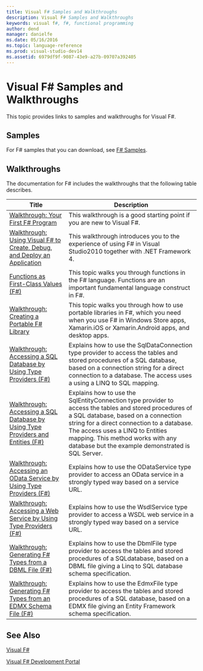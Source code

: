 ```yaml
---
title: Visual F# Samples and Walkthroughs
description: Visual F# Samples and Walkthroughs
keywords: visual f#, f#, functional programming
author: dend
manager: danielfe
ms.date: 05/16/2016
ms.topic: language-reference
ms.prod: visual-studio-dev14
ms.assetid: 6979df9f-9087-43e9-a27b-09707a392405 
---
```


# Visual F# Samples and Walkthroughs

This topic provides links to samples and walkthroughs for Visual F#.


## Samples
For F# samples that you can download, see [F# Samples](http://go.microsoft.com/fwlink/?LinkID=254878).


## Walkthroughs
The documentation for F# includes the walkthroughs that the following table describes.



|Title|Description|
|-----|-----------|
|[Walkthrough: Your First F&#35; Program](Walkthrough-Your-First-FSharp-Program.md)|This walkthrough is a good starting point if you are new to Visual F#.|
|[Walkthrough: Using Visual F&#35; to Create, Debug, and Deploy an Application](Walkthrough-Using-Visual-FSharp-to-Create%2C-Debug%2C-and-Deploy-an-Application.md)|This walkthrough introduces you to the experience of using F# in Visual Studio2010 together with .NET Framework 4.|
|[Functions as First-Class Values &#40;F&#35;&#41;](Functions-as-First-Class-Values-%5BFSharp%5D.md)|This topic walks you through functions in the F# language. Functions are an important fundamental language construct in F#.|
|[Walkthrough: Creating a Portable F&#35; Library](Walkthrough-Creating-a-Portable-FSharp-Library.md)|This topic walks you through how to use portable libraries in F#, which you need when you use F# in Windows Store apps, Xamarin.iOS or Xamarin.Android apps, and desktop apps.|
|[Walkthrough: Accessing a SQL Database by Using Type Providers &#40;F&#35;&#41;](Walkthrough-Accessing-a-SQL-Database-by-Using-Type-Providers-%5BFSharp%5D.md)|Explains how to use the SqlDataConnection type provider to access the tables and stored procedures of a SQL database, based on a connection string for a direct connection to a database. The access uses a using a LINQ to SQL mapping.|
|[Walkthrough: Accessing a SQL Database by Using Type Providers and Entities &#40;F&#35;&#41;](Walkthrough-Accessing-a-SQL-Database-by-Using-Type-Providers-and-Entities-%5BFSharp%5D.md)|Explains how to use the SqlEntityConnection type provider to access the tables and stored procedures of a SQL database, based on a connection string for a direct connection to a database. The access uses a LINQ to Entities mapping. This method works with any database but the example demonstrated is SQL Server.|
|[Walkthrough: Accessing an OData Service by Using Type Providers &#40;F&#35;&#41;](Walkthrough-Accessing-an-OData-Service-by-Using-Type-Providers-%5BFSharp%5D.md)|Explains how to use the ODataService type provider to access an OData service in a strongly typed way based on a service URL.|
|[Walkthrough: Accessing a Web Service by Using Type Providers &#40;F&#35;&#41;](Walkthrough-Accessing-a-Web-Service-by-Using-Type-Providers-%5BFSharp%5D.md)|Explains how to use the WsdlService type provider to access a WSDL web service in a strongly typed way based on a service URL.|
|[Walkthrough: Generating F&#35; Types from a DBML File &#40;F&#35;&#41;](Walkthrough-Generating-FSharp-Types-from-a-DBML-File-%5BFSharp%5D.md)|Explains how to use the DbmlFile type provider to access the tables and stored procedures of a SQLdatabase, based on a DBML file giving a Linq to SQL database schema specification.|
|[Walkthrough: Generating F&#35; Types from an EDMX Schema File &#40;F&#35;&#41;](Walkthrough-Generating-FSharp-Types-from-an-EDMX-Schema-File-%5BFSharp%5D.md)|Explains how to use the EdmxFile type provider to access the tables and stored procedures of a SQL database, based on a EDMX file giving an Entity Framework schema specification.|

## See Also
[Visual F&#35;](Visual-FSharp.md)

[Visual F&#35; Development Portal](Visual-FSharp-Development-Portal.md)

